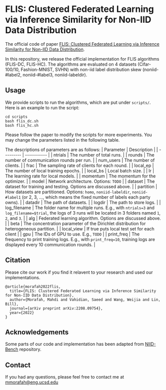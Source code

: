 # FLIS: Clustered Federated Learning via Inference Similarity for Non-IID Data Distribution

The official code of paper [FLIS: Clustered Federated Learning via Inference Similarity for Non-IID Data Distribution](https://arxiv.org/abs/2208.09754).

In this repository, we release the official implementation for FLIS algorithms (FLIS-DC, FLIS-HC). The algorithms are evaluated on 4 datasets (Cifar-100/10, Fashion-MNIST, SVHN) with non-iid label distribution skew (noniid-#label2, noniid-#label3, noniid-labeldir).


## Usage

We provide scripts to run the algorithms, which are put under `scripts/`. Here is an example to run the script:
```
cd scripts
bash flis_dc.sh
bash flis_hc.sh
```
Please follow the paper to modify the scripts for more experiments. You may change the parameters listed in the following table.

The descriptions of parameters are as follows:
| Parameter | Description |
| --------- | ----------- |
| ntrials      | The number of total runs. |
| rounds       | The number of communication rounds per run. |
| num_users    | The number of clients. |
| frac         | The sampling rate of clients for each round. |
| local_ep     | The number of local training epochs. |
| local_bs     | Local batch size. |
| lr           | The learning rate for local models. |
| momentum     | The momentum for the optimizer. |
| model        | Network architecture. Options: `TODO` |
| dataset      | The dataset for training and testing. Options are discussed above. |
| partition    | How datasets are partitioned. Options: `homo`, `noniid-labeldir`, `noniid-#label1` (or 2, 3, ..., which means the fixed number of labels each party owns). |
| datadir      | The path of datasets. |
| logdir       | The path to store logs. |
| log_filename | The folder name for multiple runs. E.g., with `ntrials=3` and `log_filename=$trial`, the logs of 3 runs will be located in 3 folders named `1`, `2`, and `3`. |
| alg          | Federated learning algorithm. Options are discussed above. |
| beta         | The concentration parameter of the Dirichlet distribution for heterogeneous partition. |
| local_view   | If true puts local test set for each client |
| gpu          | The IDs of GPU to use. E.g., `TODO` |
| print_freq   | The frequency to print training logs. E.g., with `print_freq=10`, training logs are displayed every 10 communication rounds. |

<!---
## Results
{% comment %} 
### Partition: `non-iid-#label2`
| Algorithm      | FMNIST | CIFAR-10 | SVHN   |
| ---            | ---    | ---      | ---    |
| `FedIS-DC`     | 97.96% | 91.47%   | 95.63% |
| `FedIS-HC`    | 97.41% | 84.06%   | 93.57% |


### Partition: `non-iid-#label3`
| Algorithm      | FMNIST | CIFAR-10 | SVHN   |
| ---            | ---    | ---      | ---    |
| `FedIS-DC`     | 96.03% | 84.36%   | 93.30% |
| `FedIS-HC`    | 94.48% | 75.60%   | 90.36% |


### Partition: `non-iid-labeldir(beta=0.1)`
| Algorithm      | FMNIST | CIFAR-10 | SVHN   |
| ---            | ---    | ---      | ---    |
| `FedIS-DC`     | 86.89% | 62.96%   | 82.02% |
| `FedIS-HC`    | 79.63% | 54.11%   | 66.89% |
{% endcomment %}
-->

## Citation 
Please cite our work if you find it relavent to your research and used our implementations. 
```
@article{morafah2022flis,
  title={FLIS: Clustered Federated Learning via Inference Similarity for Non-IID Data Distribution},
  author={Morafah, Mahdi and Vahidian, Saeed and Wang, Weijia and Lin, Bill},
  journal={arXiv preprint arXiv:2208.09754},
  year={2022}
}
```

## Acknowledgements

Some parts of our code and implementation has been adapted from [NIID-Bench](https://github.com/Xtra-Computing/NIID-Bench) repository.

## Contact 
If you had any questions, please feel free to contact me at mmorafah@eng.ucsd.edu
